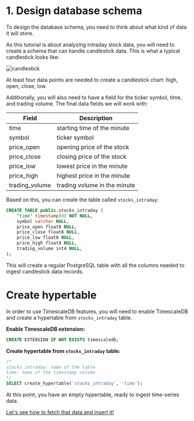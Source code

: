 # 1. Design database schema

To design the database schema, you need to think about what kind of data it will store.

As this tutorial is about analyzing intraday stock data, you will need to create a schema that can
handle candlestick data. This is what a typical candlestick looks like:

![candlestick](https://assets.timescale.com/images/tutorials/intraday-stock-analysis/candlestick.svg)

At least four data points are needed to create a candlestick chart: high, open, close, low.

Additionally, you will also need to have a field for the ticker symbol, time, and trading volume. The final data fields we will work with:

|Field          |Description                  |
|---------------|-----------------------------|
|time           |starting time of the minute  |
|symbol         |ticker symbol                |
|price_open     |opening price of the stock   |
|price_close    |closing price of the stock   |
|price_low      |lowest price in the minute   |
|price_high     |highest price in the minute  |
|trading_volume |trading volume in the minute |


Based on this, you can create the table called `stocks_intraday`:

```sql
CREATE TABLE public.stocks_intraday (
    "time" timestamp(0) NOT NULL,
    symbol varchar NULL,
	price_open float8 NULL,
	price_close float8 NULL,
	price_low float8 NULL,
	price_high float8 NULL,
	trading_volume int4 NULL,
);
```

This will create a regular PostgreSQL table with all the columns needed to ingest candlestick data records.

# Create hypertable

In order to use TimescaleDB features, you will need to enable TimescaleDB and create a hypertable from `stocks_intraday` table.

**Enable TimescaleDB extension:**
```sql
CREATE EXTENSION IF NOT EXISTS timescaledb;
```

**Create hypertable from `stocks_intraday` table:**
```sql
/*
stocks_intraday: name of the table
time: name of the timestamp column
*/
SELECT create_hypertable('stocks_intraday', 'time');
```

At this point, you have an empty hypertable, ready to ingest time-series data.

[Let's see how to fetch that data and insert it!][fetch-ingest]


[fetch-ingest]: /tutorials/analyze-intraday-stocks/fetch-and-ingest
